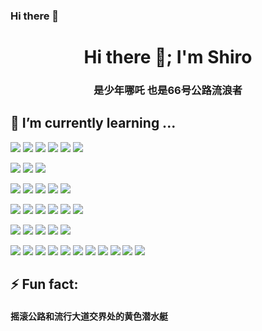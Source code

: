 ### Hi there 👋

<!--
**xiamuzhen/xiamuzhen** is a ✨ _special_ ✨ repository because its `README.md` (this file) appears on your GitHub profile.

Here are some ideas to get you started:

- 🔭 I’m currently working on ...
- 🌱 I’m currently learning ...
- 👯 I’m looking to collaborate on ...
- 🤔 I’m looking for help with ...
- 💬 Ask me about ...
- 📫 How to reach me: ...
- 😄 Pronouns: ...
- ⚡ Fun fact: ...
-->

<h1 align="center">Hi there 👋; I'm Shiro</h1>
<h3 align="center">是少年哪吒 也是66号公路流浪者</h3>

## 🌱 I’m currently learning ...
<!-- 编程语言 -->
![](https://img.shields.io/badge/Code-C-informational?style=flat&logo=c)
![](https://img.shields.io/badge/Code-C++-informational?style=flat&logo=cplusplus)
![](https://img.shields.io/badge/Code-Go-informational?style=flat&logo=go)
![](https://img.shields.io/badge/Code-Java-informational?style=flat&logo=openjdk)
![](https://img.shields.io/badge/Code-Scala-informational?style=flat&logo=scala)
![](https://img.shields.io/badge/Code-JavaScript-informational?style=flat&logo=javascript)
<!-- 数据库 -->
![](https://img.shields.io/badge/DB-MySQL-informational?style=flat&logo=mysql)
![](https://img.shields.io/badge/DB-Redis-informational?style=flat&logo=redis)
![](https://img.shields.io/badge/DB-MongoDB-informational?style=flat&logo=mongodb)
<!-- 开发框架 -->
![](https://img.shields.io/badge/Framework-Spring-informational?style=flat&logo=spring)
![](https://img.shields.io/badge/Framework-SpringBoot-informational?style=flat&logo=springboot)
![](https://img.shields.io/badge/Framework-SpringSecurity-informational?style=flat&logo=springsecurity)
![](https://img.shields.io/badge/Framework-Vue.js-informational?style=flat&logo=vuedotjs)
![](https://img.shields.io/badge/Framework-React.js-informational?style=flat&logo=react)
<!-- 操作系统 -->
![](https://img.shields.io/badge/OS-RedHat-informational?style=flat&logo=redhat)
![](https://img.shields.io/badge/OS-RockyLinux-informational?style=flat&logo=rockylinux)
![](https://img.shields.io/badge/OS-Ubuntu-informational?style=flat&logo=ubuntu)
![](https://img.shields.io/badge/OS-KaliLinux-informational?style=flat&logo=kalilinux)
![](https://img.shields.io/badge/OS-ArchLinux-informational?style=flat&logo=archlinux)
![](https://img.shields.io/badge/OS-Gentoo-informational?style=flat&logo=gentoo)
<!-- 工具 -->
![](https://img.shields.io/badge/Tool-Ansible-informational?style=flat&logo=ansible)
![](https://img.shields.io/badge/Tool-Jenkins-informational?style=flat&logo=jenkins)
![](https://img.shields.io/badge/Tool-Prometheus-informational?style=flat&logo=prometheus)
![](https://img.shields.io/badge/Tool-Docker-informational?style=flat&logo=docker)
![](https://img.shields.io/badge/Tool-Kubernetes-informational?style=flat&logo=kubernetes)
<!-- Apache -->
![](https://img.shields.io/badge/ASF-Apache-informational?style=flat&logo=apache)
![](https://img.shields.io/badge/ASF-ApacheDruid-informational?style=flat&logo=apachedruid)
![](https://img.shields.io/badge/ASF-ApacheFlink-informational?style=flat&logo=apacheflink)
![](https://img.shields.io/badge/ASF-ApacheHadoop-informational?style=flat&logo=apachehadoop)
![](https://img.shields.io/badge/ASF-ApacheHive-informational?style=flat&logo=apachehive)
![](https://img.shields.io/badge/ASF-ApacheKafka-informational?style=flat&logo=apachekafka)
![](https://img.shields.io/badge/ASF-ApacheMaven-informational?style=flat&logo=apachemaven)
![](https://img.shields.io/badge/ASF-ApacheRocketmq-informational?style=flat&logo=apacherocketmq)
![](https://img.shields.io/badge/ASF-ApacheSolr-informational?style=flat&logo=apachesolr)
![](https://img.shields.io/badge/ASF-ApacheSpark-informational?style=flat&logo=apachespark)
![](https://img.shields.io/badge/ASF-ApacheTomcat-informational?style=flat&logo=apachetomcat)

## ⚡ Fun fact:
<h4>摇滚公路和流行大道交界处的黄色潜水艇</h4>

